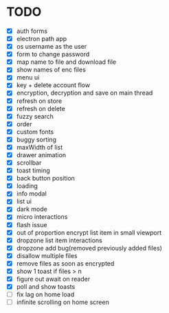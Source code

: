 # TODO

-   [x] auth forms
-   [x] electron path app
-   [x] os username as the user
-   [x] form to change password
-   [x] map name to file and download file
-   [x] show names of enc files
-   [x] menu ui
-   [x] key + delete account flow
-   [x] encryption, decryption and save on main thread
-   [x] refresh on store
-   [x] refresh on delete
-   [x] fuzzy search
-   [x] order
-   [x] custom fonts
-   [x] buggy sorting
-   [x] maxWidth of list
-   [x] drawer animation
-   [x] scrollbar
-   [x] toast timing
-   [x] back button position
-   [x] loading
-   [x] info modal
-   [x] list ui
-   [x] dark mode
-   [x] micro interactions
-   [x] flash issue
-   [x] out of proportion encrypt list item in small viewport
-   [x] dropzone list item interactions
-   [x] dropzone add bug(removed previously added files)
-   [x] disallow multiple files
-   [x] remove files as soon as encrypted
-   [x] show 1 toast if files > n
-   [x] figure out await on reader
-   [x] poll and show toasts
-   [ ] fix lag on home load
-   [ ] infinite scrolling on home screen
